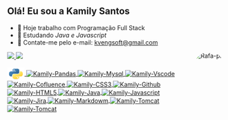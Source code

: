 ## Olá! Eu sou a Kamily Santos 

- 🤖 Hoje trabalho com Programação Full Stack
- 💾 Estudando *_Java e Javascript_*
- 📩 Contate-me pelo e-mail: kvengsoft@gmail.com

<div>
  <img align="right" alt="Rafa-pic" height="200" style="border-radius:50px;" src="https://cdn.discordapp.com/attachments/506258873817235478/1074507145065812019/download20230200190302.png">
  <a href="https://beacons.ai/kamilydev">
  <img heigth="180em" src="https://github-readme-stats.vercel.app/api?username=kamilydev&show_icons=true&theme=ocean_dark&include_all_commits=true&count_private=true"/>
  <img heigth="180em" src="https://github-readme-stats.vercel.app/api/top-langs/?username=kamilydev&layout=compact&langs_count=16&theme=ocean_dark"/>
</div>
  
<div style="display: inline_block"><br>
  <img align="center" alt="Kamily-Python" height="30" width="40" src="https://raw.githubusercontent.com/devicons/devicon/master/icons/python/python-original.svg"/>
  <img align="center" alt="Kamily-Pandas" height="30" width="40" src="https://cdn.jsdelivr.net/gh/devicons/devicon/icons/pandas/pandas-original-wordmark.svg"/>
  <img align="center" alt="Kamily-Mysql" height="30" width="40" src="https://cdn.jsdelivr.net/gh/devicons/devicon/icons/mysql/mysql-original-wordmark.svg"/>
  <img align="center" alt="Kamily-Vscode" height="30" width="40" src="https://cdn.jsdelivr.net/gh/devicons/devicon/icons/vscode/vscode-original-wordmark.svg"/>
  <img align="center" alt="Kamily-Cofluence" height="30" width="40" src="https://cdn.jsdelivr.net/gh/devicons/devicon/icons/confluence/confluence-original.svg" />
  <img align="center" alt="Kamily-CSS3" height="30" width="40" src="https://cdn.jsdelivr.net/gh/devicons/devicon/icons/css3/css3-original-wordmark.svg" />
  <img align="center" alt="Kamily-Github" height="30" width="40" src="https://cdn.jsdelivr.net/gh/devicons/devicon/icons/github/github-original-wordmark.svg" />
  <img align="center" alt="Kamily-HTML5" height="30" width="40" src="https://cdn.jsdelivr.net/gh/devicons/devicon/icons/html5/html5-original-wordmark.svg" />
  <img align="center" alt="Kamily-Java" height="30" width="40" src="https://cdn.jsdelivr.net/gh/devicons/devicon/icons/java/java-original-wordmark.svg" />
  <img align="center" alt="Kamily-Javascript" height="30" width="40" src="https://cdn.jsdelivr.net/gh/devicons/devicon/icons/javascript/javascript-original.svg" />
  <img align="center" alt="Kamily-Jira" height="30" width="40" src="https://cdn.jsdelivr.net/gh/devicons/devicon/icons/jira/jira-original-wordmark.svg" />
  <img align="center" alt="Kamily-Markdowm" height="30" width="40" src="https://cdn.jsdelivr.net/gh/devicons/devicon/icons/markdown/markdown-original.svg" />
  <img align="center" alt="Kamily-Tomcat" height="30" width="40" src="https://cdn.jsdelivr.net/gh/devicons/devicon/icons/tomcat/tomcat-original-wordmark.svg" />
  <img align="center" alt="Kamily-Tomcat" height="30" width="40" src="https://iconscout.com/icons/eclipse" target="_blank"/>
</div>
